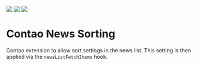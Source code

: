 [![](https://img.shields.io/maintenance/yes/2017.svg)](https://github.com/fritzmg/contao-news-sorting)
[![](https://img.shields.io/packagist/v/fritzmg/contao-news-sorting.svg)](https://packagist.org/packages/fritzmg/contao-news-sorting)
[![](https://img.shields.io/packagist/dt/fritzmg/contao-news-sorting.svg)](https://packagist.org/packages/fritzmg/contao-news-sorting)

Contao News Sorting
=====================

Contao extension to allow sort settings in the news list. This setting is then applied via the `newsListFetchItems` hook.
